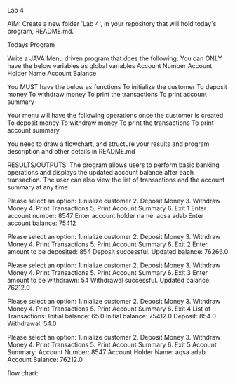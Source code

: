 Lab 4

AIM: Create a new folder 'Lab 4', in your repository that will hold today's program, README.md.

Todays Program

Write a JAVA Menu driven program that does the following:
You can ONLY have the below variables as global variables
Account Number
Account Holder Name
Account Balance

You MUST have the below as functions
To initialize the customer
To deposit money
To withdraw money
To print the transactions
To print account summary

Your menu will have the following operations once the customer is created
To deposit money
To withdraw money
To print the transactions
To print account summary

You need to draw a flowchart, and structure your results and program description and other details in README.md

RESULTS/OUTPUTS:
The program allows users to perform basic banking operations and displays the updated account balance after each transaction. The user can also view the list of transactions and the account summary at any time.


Please select an option:
1.inialize customer
2. Deposit Money
3. Withdraw Money
4. Print Transactions
5. Print Account Summary
6. Exit
1
Enter account number: 8547
Enter account holder name: aqsa adab
Enter account balance: 75412

Please select an option:
1.inialize customer
2. Deposit Money
3. Withdraw Money
4. Print Transactions
5. Print Account Summary
6. Exit
2
Enter amount to be deposited: 854
Deposit successful. Updated balance: 76266.0

Please select an option:
1.inialize customer
2. Deposit Money
3. Withdraw Money
4. Print Transactions
5. Print Account Summary
6. Exit
3
Enter amount to be withdrawn: 54
Withdrawal successful. Updated balance: 76212.0

Please select an option:
1.inialize customer
2. Deposit Money
3. Withdraw Money
4. Print Transactions
5. Print Account Summary
6. Exit
4
List of Transactions:
Initial balance: 65.0
Initial balance: 75412.0
Deposit: 854.0
Withdrawal: 54.0

Please select an option:
1.inialize customer
2. Deposit Money
3. Withdraw Money
4. Print Transactions
5. Print Account Summary
6. Exit
5
Account Summary:
Account Number: 8547
Account Holder Name: aqsa adab
Account Balance: 76212.0

flow chart: